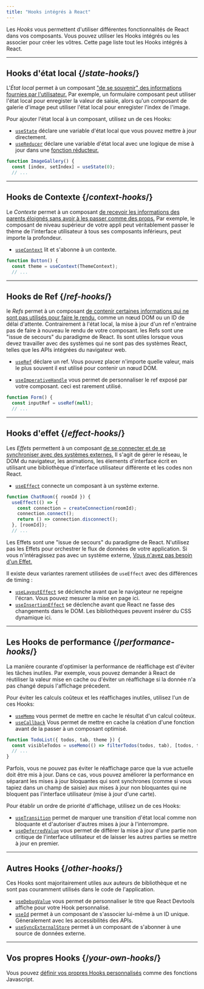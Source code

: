 ```yaml
---
title: "Hooks intégrés à React"
---
```


<Intro>

Les *Hooks* vous permettent d'utiliser différentes fonctionnalités de React dans vos composants. Vous pouvez utiliser les Hooks intégrés ou les associer pour créer les vôtres. Cette page liste tout les Hooks intégrés à React.

</Intro>

---

## Hooks d'état local {/*state-hooks*/}

L'*État local* permet à un composant ["de se souvenir" des informations fournies par l'utilisateur.](/learn/state-a-components-memory) Par exemple, un formulaire composant peut utiliser l'état local pour enregister la valeur de saisie, alors qu'un composant de galerie d'image peut utiliser l'état local pour enregister l'index de l'image.

Pour ajouter l'état local à un composant, utilisez un de ces Hooks:

* [`useState`](/reference/react/useState) déclare une variable d'état local que vous pouvez mettre à jour directement.
* [`useReducer`](/reference/react/useReducer) déclare une variable d'état local avec une logique de mise à jour dans une [fonction réducteur.](/learn/extracting-state-logic-into-a-reducer)

```js
function ImageGallery() {
  const [index, setIndex] = useState(0);
  // ...
```

---

## Hooks de Contexte {/*context-hooks*/}

Le *Contexte* permet à un composant [de recevoir les informations des parents éloignés sans avoir à les passer comme des props.](/learn/passing-props-to-a-component) Par exemple, le composant de niveau supérieur de votre appli peut véritablement passer le thème de l'interface utilisateur à tous ses composants inférieurs, peut importe la profondeur.

* [`useContext`](/reference/react/useContext) lit et s'abonne à un contexte.

```js
function Button() {
  const theme = useContext(ThemeContext);
  // ...
```

---

## Hooks de Ref {/*ref-hooks*/}

le *Refs* permet à un composant [de contenir certaines informations qui ne sont pas utilisés pour faire le rendu,](/learn/referencing-values-with-refs) comme un nœud DOM ou un ID de délai d'attente. Contrairement à l'état local, la mise à jour d'un ref n'entraine pas de faire à nouveau le rendu de votre composant. les Refs sont une "issue de secours" du paradigme de React. Ils sont utiles lorsque vous devez travailler avec des systèmes qui ne sont pas des systèmes React, telles que les APIs intégrées du navigateur web.

* [`useRef`](/reference/react/useRef) déclare un ref. Vous pouvez placer n'importe quelle valeur, mais le plus souvent il est utilisé pour contenir un nœud DOM.

* [`useImperativeHandle`](/reference/react/useImperativeHandle) vous permet de personnaliser le ref exposé par votre composant. ceci est rarement utilisé.

```js
function Form() {
  const inputRef = useRef(null);
  // ...
```

---

## Hooks d'effet {/*effect-hooks*/}

Les *Effets* permettent à un composant [de se connecter et de se synchroniser avec des systèmes externes.](/learn/synchronizing-with-effects) Il s'agit de gérer le réseau, le DOM du navigateur, les animations, les élements d'interface écrit en utilisant une bibliothèque d'interface utilisateur différente et les codes non React.

* [`useEffect`](/reference/react/useEffect) connecte un composant à un système externe.

```js
function ChatRoom({ roomId }) {
  useEffect(() => {
    const connection = createConnection(roomId);
    connection.connect();
    return () => connection.disconnect();
  }, [roomId]);
  // ...
```

Les Effets sont une "issue de secours" du paradigme de React. N'utilisez pas les Effets pour orchestrer le flux de données de votre application. Si vous n'intéragissez pas avec un système externe, [Vous n'avez pas besoin d'un Effet.](/learn/you-might-not-need-an-effect)

Il existe deux variantes rarement utilisées de `useEffect` avec des différences de timing :

* [`useLayoutEffect`](/reference/react/useLayoutEffect) se déclenche avant que le navigateur ne repeigne l'écran. Vous pouvez mesurer la mise en page ici.
* [`useInsertionEffect`](/reference/react/useInsertionEffect) se déclenche avant que React ne fasse des changements dans le DOM. Les bibliothèques peuvent insérer du CSS dynamique ici.

---

## Les Hooks de performance {/*performance-hooks*/}

La manière courante d'optimiser la performance de réaffichage est d'éviter les tâches inutiles. Par exemple, vous pouvez demander à React de réutiliser la valeur mise en cache ou d'éviter un réaffichage si la donnée n'a pas changé depuis l'affichage précedent.

Pour éviter les calculs coûteux et les réaffichages inutiles, utilisez l'un de ces Hooks:

- [`useMemo`](/reference/react/useMemo) vous permet de mettre en cache le résultat d'un calcul coûteux.
- [`useCallback`](/reference/react/useCallback) Vous permet de mettre en cache la création d'une fonction avant de la passer à un composant optimisé.

```js
function TodoList({ todos, tab, theme }) {
  const visibleTodos = useMemo(() => filterTodos(todos, tab), [todos, tab]);
  // ...
}
```

Parfois, vous ne pouvez pas éviter le réaffichage parce que la vue actuelle doit être mis à jour. Dans ce cas, vous pouvez améliorer la performance en séparant les mises à jour bloquantes qui sont synchrones (comme si vous tapiez dans un champ de saisie) aux mises à jour non bloquantes qui ne bloquent pas l'interface utilisateur (mise à jour d'une carte).

Pour établir un ordre de priorité d'affichage, utilisez un de ces Hooks:

- [`useTransition`](/reference/react/useTransition) permet de marquer une transition d'état local comme non bloquante et d'autoriser d'autres mises à jour à l'interrompre.
- [`useDeferredValue`](/reference/react/useDeferredValue) vous permet de différer la mise à jour d'une partie non critique de l'interface utilisateur et de laisser les autres parties se mettre à jour en premier.

---

## Autres Hooks {/*other-hooks*/}

Ces Hooks sont majoritairement utiles aux auteurs de bibliothèque et ne sont pas couramment utilisés dans le code de l'application.

- [`useDebugValue`](/reference/react/useDebugValue) vous permet de personnaliser le titre que React Devtools affiche pour votre Hook personnalisé.
- [`useId`](/reference/react/useId) permet à un composant de s'associer lui-même à un ID unique. Géneralement avec les accessibilités des APIs.
- [`useSyncExternalStore`](/reference/react/useSyncExternalStore) permet à un composant de s'abonner à une source de données externe.

---

## Vos propres Hooks {/*your-own-hooks*/}

Vous pouvez [définir vos propres Hooks personnalisés](/learn/reusing-logic-with-custom-hooks#extracting-your-own-custom-hook-from-a-component) comme des fonctions Javascript.
